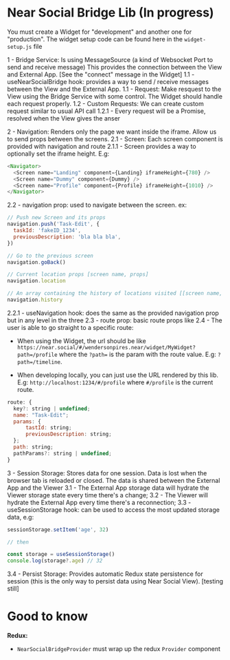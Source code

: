 # Near Social Bridge Lib (In progress)

You must create a Widget for "development" and another one for "production". The widget setup code can be found
here in the `widget-setup.js` file

1 - Bridge Service: Is using MessageSource (a kind of Websocket Port to send and receive message)
This provides the connection between the View and External App. [See the "connect" message in the Widget]
1.1 - useNearSocialBridge hook: provides a way to send / receive messages between the View and the External App.
1.1 - Request: Make resquest to the View using the Bridge Service with some control. The Widget should handle each request properly.
1.2 - Custom Requests: We can create custom request similar to usual API call
1.2.1 - Every request will be a Promise, resolved when the View gives the anser

2 - Navigation: Renders only the page we want inside the iframe. Allow us to send props between the screens.
2.1 - Screen: Each screen component is provided with navigation and route
2.1.1 - Screen provides a way to optionally set the iframe height. E.g:

```js
<Navigator>
  <Screen name="Landing" component={Landing} iframeHeight={780} />
  <Screen name="Dummy" component={Dummy} />
  <Screen name="Profile" component={Profile} iframeHeight={1010} />
</Navigator>
```

2.2 - navigation prop: used to navigate between the screen. ex:

```js
// Push new Screen and its props
navigation.push('Task-Edit', {
  taskId: 'fakeID_1234',
  previousDescription: 'bla bla bla',
})

// Go to the previous screen
navigation.goBack()

// Current location props [screen name, props]
navigation.location

// An array containing the history of locations visited [[screen name, props], [screen name, props], ...]
navigation.history
```

2.2.1 - useNavigation hook: does the same as the provided navigation prop but in any level in the three
2.3 - route prop: basic route props like
2.4 - The user is able to go straight to a specific route:

- When using the Widget, the url should be like `https://near.social/#/wendersonpires.near/widget/MyWidget?path=/profile`
  where the `?path=` is the param with the route value. E.g: `?path=/timeline`.

- When developing locally, you can just use the URL rendered by this lib. E.g: `http://localhost:1234/#/profile` where
  `#/profile` is the current route.

```js
route: {
  key?: string | undefined;
  name: "Task-Edit";
  params: {
      tastId: string;
      previousDescription: string;
  };
  path: string;
  pathParams?: string | undefined;
}
```

3 - Session Storage: Stores data for one session. Data is lost when the browser tab is reloaded or closed.
The data is shared between the External App and the Viewer
3.1 - The External App storage data will hydrate the Viewer storage state every time there's a change;
3.2 - The Viewer will hydrate the External App every time there's a reconnection;
3.3 - useSessionStorage hook: can be used to access the most updated storage data, e.g:

```js
sessionStorage.setItem('age', 32)

// then

const storage = useSessionStorage()
console.log(storage?.age) // 32
```

3.4 - Persist Storage: Provides automatic Redux state persistence for session (this is the only way to persist data using Near Social View). [testing still]

# Good to know

**Redux:**

- `NearSocialBridgeProvider` must wrap up the redux `Provider` component
